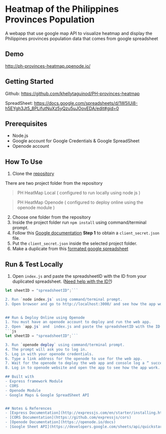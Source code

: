 # Heatmap of the Philippines Provinces Population
A webapp that use google map API to visualize heatmap and display the Philippines provinces population data that comes from google spreadsheet

## Demo
http://ph-provinces-heatmap.openode.io/

## Getting Started
Github:
 https://github.com/khellytaguinod/PH-provinces-heatmap

SpreadSheet: https://docs.google.com/spreadsheets/d/1W5lUi8-h5EYgh3Jt5_8PLifutNuXz5yQzu5uJOovEDA/edit#gid=0

## Prerequisites
* Node.js 
* Google account for Google Credentials & Google SpreadSheet
* Openode account

## How To Use
1. Clone the [repository](https://github.com/khellytaguinod/PH-provinces-heatmap)  

There are two project folder from the repository
> PH HeatMap Local ( configured to run locally using node js )

> PH HeatMap Openode ( configured to deploy online using the openode module )

2. Choose one folder from the repository
3. Inside the project folder run `npm install`  using command/terminal prompt.
4. Follow this [Google documentation](https://developers.google.com/sheets/api/quickstart/nodejs) **Step 1** to obtain a `client_secret.json` file.
5. Put the `client_secret.json` inside the selected project folder.
6. Make a duplicate from this [formated google spreadsheet](https://docs.google.com/spreadsheets/d/1W5lUi8-h5EYgh3Jt5_8PLifutNuXz5yQzu5uJOovEDA/edit?usp=sharing) 

## Run & Test Locally
1. Open `index.js` and paste the spreadsheetID with the ID from your duplicated spreadsheet. ([Need help with the ID?](https://developers.google.com/sheets/api/guides/concepts))
```js
let sheetID = "spreadsheetID";```

2. Run `node index.js` using command/terminal prompt.
3. Open browser and go to http://localhost:3000/ and see how the app work

 
## Run & Deploy Online using Openode
1. You must have an openode account to deploy and run the web app.
2. Open `app.js` and  index.js and paste the spreadsheetID with the ID from your duplicated spreadsheet. ([Need help with the ID?](https://developers.google.com/sheets/api/guides/concepts))
```js
let sheetID = "spreadsheetID";```

3. Run `openode deploy` using command/terminal prompt.
4. The prompt will ask you to log in.
5. Log in with your openode credentials.
6. Type a link address for the openode to use for the web app.
7. Wait for the openode to deploy the web app and console log a “ success “ msg.
8. Log in to openode website and open the app to see how the app work.

## Built with
- Express framework Module
- CORS
- Openode Module
- Google Maps & Google SpreadSheet API


## Notes & References 
- [Express Documentation](http://expressjs.com/en/starter/installing.html) 
- [CORS Documentation](https://github.com/expressjs/cors) 
- [Openode Documentation](https://openode.io/docs)
- [Google Sheet API](https://developers.google.com/sheets/api/quickstart/nodejs) & [Google Maps API](https://developers.google.com/maps/documentation/javascript/examples/)

